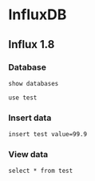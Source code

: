 # InfluxDB

## Influx 1.8

### Database
```
show databases

use test
```

### Insert data
```
insert test value=99.9
```

### View data
```
select * from test
```

